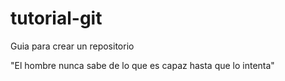 # tutorial-git
 Guia para crear un repositorio

"El hombre nunca sabe de lo que es capaz hasta que lo intenta"

